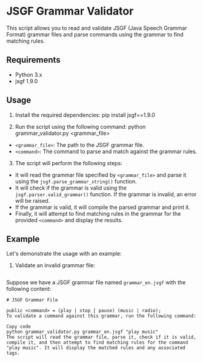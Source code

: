 # JSGF Grammar Validator

This script allows you to read and validate JSGF (Java Speech Grammar Format) grammar files and parse commands using the grammar to find matching rules.

## Requirements

- Python 3.x
- jsgf 1.9.0

## Usage

1. Install the required dependencies:
pip install jsgf==1.9.0


2. Run the script using the following command:
python grammar_validator.py <grammar_file> <command>


- `<grammar_file>`: The path to the JSGF grammar file.
- `<command>`: The command to parse and match against the grammar rules.

3. The script will perform the following steps:
- It will read the grammar file specified by `<grammar_file>` and parse it using the `jsgf.parse_grammar_string()` function.
- It will check if the grammar is valid using the `jsgf.parser.valid_grammar()` function. If the grammar is invalid, an error will be raised.
- If the grammar is valid, it will compile the parsed grammar and print it.
- Finally, it will attempt to find matching rules in the grammar for the provided `<command>` and display the results.

## Example

Let's demonstrate the usage with an example: 
1. Validate an invalid grammar file:
```python grammar_validator.py grammar_en.jsgf "play music"
```

Suppose we have a JSGF grammar file named `grammar_en.jsgf` with the following content:

```plaintext
# JSGF Grammar File

public <command> = (play | stop | pause) (music | radio);
To validate a command against this grammar, run the following command:

Copy code
python grammar_validator.py grammar_en.jsgf "play music"
The script will read the grammar file, parse it, check if it is valid, compile it, and then attempt to find matching rules for the command "play music". It will display the matched rules and any associated tags.
